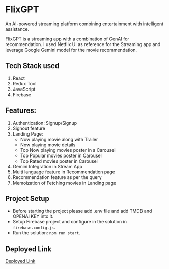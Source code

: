# FlixGPT
An AI-powered streaming platform combining entertainment with intelligent assistance.

FlixGPT is a streaming app with a combination of GenAI for recommendation. I used Netflix UI as reference for the Streaming app and leverage Google Gemini model for the movie recommendation.

## Tech Stack used
1. React
2. Redux Tool
3. JavaScript
4. Firebase

## Features:
1. Authentication: Signup/Signup
2. Signout feature
3. Landing Page:
   - Now playing movie along with Trailer
   - Now playing movie details
   - Top Now playing movies poster in a Carousel
   - Top Popular movies poster in Carousel
   - Top Rated movies poster in Carousel
4. Gemini Integration in Stream App
5. Multi language feature in Recommendation page
6. Recommendation feature as per the query
7. Memoization of Fetching movies in Landing page

## Project Setup
- Before starting the project please add .env file and add TMDB and OPENAI KEY into it.
- Setup Firebase project and configure in the solution in `firebase.config.js`.
- Run the solution: `npm run start`.

## Deployed Link
[Deployed Link](https://flixgptt.vercel.app/)
